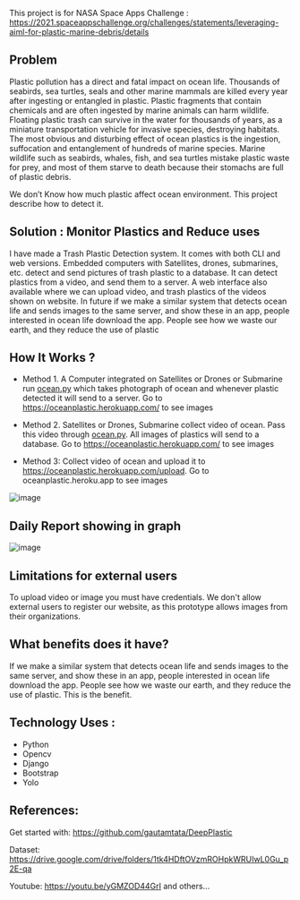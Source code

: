 This project is for NASA Space Apps Challenge : https://2021.spaceappschallenge.org/challenges/statements/leveraging-aiml-for-plastic-marine-debris/details

## Problem
Plastic pollution has a direct and fatal impact on ocean life. Thousands of seabirds, sea turtles, seals and other marine mammals are killed every year after ingesting or entangled in plastic. Plastic fragments that contain chemicals and are often ingested by marine animals can harm wildlife. Floating plastic trash can survive in the water for thousands of years, as a miniature transportation vehicle for invasive species, destroying habitats. The most obvious and disturbing effect of ocean plastics is the ingestion, suffocation and entanglement of hundreds of marine species. Marine wildlife such as seabirds, whales, fish, and sea turtles mistake plastic waste for prey, and most of them starve to death because their stomachs are full of plastic debris.

We don’t Know how much plastic affect ocean environment. This project describe how to detect it.


## Solution : Monitor Plastics and Reduce uses
I have made a Trash Plastic Detection system. It comes with both CLI and web versions. Embedded computers with Satellites, drones, submarines, etc. detect and send pictures of trash plastic to a database. It can detect plastics from a video, and send them to a server. A web interface also available where we can upload video, and trash plastics of the videos shown on website.
In future if we make a similar system that detects ocean life and sends images to the same server, and show these in an app, people interested in ocean life download the app. People see how we waste our earth, and they reduce the use of plastic

## How It Works ?
* Method 1. A Computer integrated on Satellites or Drones or Submarine run <a href="https://raw.githubusercontent.com/ujjwalkar0/Garuda/master/Plastic%20Detector/ocean.py">ocean.py</a>  which takes photograph of ocean and whenever plastic detected it will send to a server. Go to https://oceanplastic.herokuapp.com/ to see images  

* Method 2. Satellites or Drones, Submarine collect video of ocean. Pass this video through <a href="https://raw.githubusercontent.com/ujjwalkar0/Garuda/master/Plastic%20Detector/ocean.py">ocean.py</a>. All images of plastics will send to a database. Go to https://oceanplastic.herokuapp.com/ to see images 

* Method 3: Collect video of ocean and upload it to https://oceanplastic.herokuapp.com/upload. Go to oceanplastic.heroku.app to see images  

![image](https://user-images.githubusercontent.com/55041104/196269550-2dc351ce-0096-4554-acf5-66936c82ee35.png)

## Daily Report showing in graph

![image](https://user-images.githubusercontent.com/55041104/196269793-a520da77-b09e-4c66-ad14-5ec3ca4603e9.png)

## Limitations for external users

To upload video or image you must have credentials. We don't allow external users to register our website, as this prototype allows images from their organizations.

## What benefits does it have?

If we make a similar system that detects ocean life and sends images to the same server, and show these in an app, people interested in ocean life download the app. People see how we waste our earth, and they reduce the use of plastic. This is the benefit.

## Technology Uses : 
* Python
* Opencv
* Django
* Bootstrap
* Yolo

## References:
Get started with: https://github.com/gautamtata/DeepPlastic

Dataset: https://drive.google.com/drive/folders/1tk4HDftOVzmROHpkWRUIwL0Gu_p2E-qa

Youtube: https://youtu.be/yGMZOD44GrI and others...

